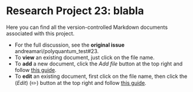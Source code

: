 # Research Project 23: blabla

Here you can find all the version-controlled Markdown documents associated with this project.
- For the full discussion, see the **original issue** andreamari/polyquantum_test#23.
- To **view** an existing document, just click on the file name.
- To **add** a new document, click the _Add file_ button at the top right and follow [this guide](/../../how_to_add_edit_files.md).
- To **edit** an existing document, first click on the file name, then click the (_Edit_) (✏️) button at the top right and follow [this guide](/../../how_to_add_edit_files.md).
